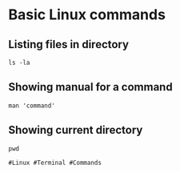 # Basic Linux commands

## Listing files in directory
`ls -la` 

## Showing manual for a command
`man 'command'`

## Showing current directory
`pwd`

    #Linux #Terminal #Commands
